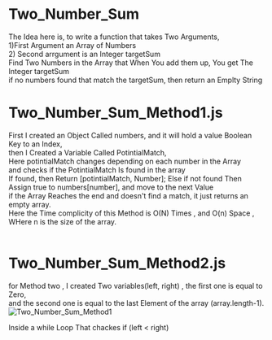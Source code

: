 # Two_Number_Sum
The Idea here is, to write a function that takes Two Arguments,<br />
 1)First Argument an Array of Numbers <br />
 2) Second arrgument is an Integer targetSum<br />
Find Two Numbers in the Array that When You add them up, You get The Integer targetSum <br />
if no numbers found that match the targetSum, then return an Emplty String

# Two_Number_Sum_Method1.js
  First I created an Object Called numbers, and it will hold a value Boolean Key to an Index,<br />
  then I Created a Variable Called PotintialMatch,<br />
  Here potintialMatch changes depending on each number in the Array<br />
  and checks if the PotintialMatch Is found in the array<br />
  If found, then Return [potintialMatch, Number];
  Else if not found Then Assign true to numbers[number], and move to the next Value<br />
  if the Array Reaches the end and doesn't find a match, it just returns an empty array.<br />
  Here the Time complicity of this Method is O(N) Times , and O(n) Space , WHere n is the size of the array.<br />
<br />

# Two_Number_Sum_Method2.js
 for Method two , I created Two variables(left, right) , the first one is equal to Zero, <br />
 and the second one is equal to the last Element of the array (array.length-1). <br />
 ![Two_Number_Sum_Method1](https://user-images.githubusercontent.com/11530670/135513929-76da12c2-a2d9-486b-b2f8-3554b7dfc755.png)

 Inside a while Loop That chackes if (left < right)<br />
